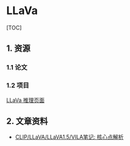 # LLaVa
[TOC]


## 1. 资源

### 1.1 论文


### 1.2 项目

[LLaVa 推理页面](https://llava.hliu.cc/)



## 2. 文章资料

* [CLIP/LLaVA/LLaVA1.5/VILA笔记: 核心点解析](https://zhuanlan.zhihu.com/p/683137074)